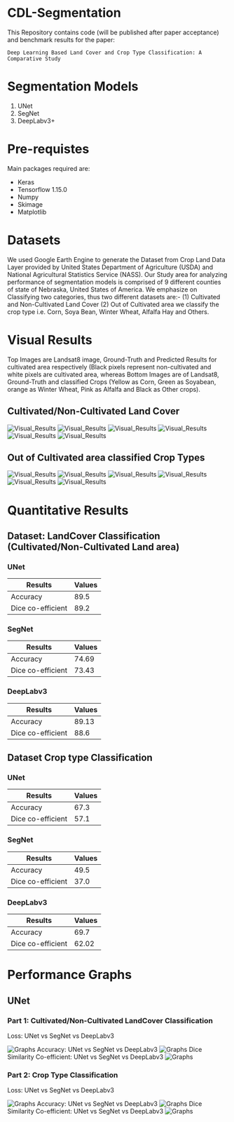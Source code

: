# CDL-Segmentation
This Repository contains code (will be published after paper acceptance) and benchmark results for the paper:
```
Deep Learning Based Land Cover and Crop Type Classification: A Comparative Study
```

# Segmentation Models
1. UNet
2. SegNet
3. DeepLabv3+

# Pre-requistes
Main packages required are:
 - Keras
 - Tensorflow 1.15.0
 - Numpy
 - Skimage
 - Matplotlib

# Datasets
We used Google Earth Engine to generate the Dataset from Crop Land Data Layer provided by United States Department of Agriculture (USDA)
 and National Agricultural Statistics Service (NASS). Our Study area for analyzing performance of segmentation models is comprised of 9 different 
 counties of state of Nebraska, United States of America. We emphasize on Classifying two categories, thus two different datasets are:-
 (1) Cultivated and Non-Cultivated Land Cover 
 (2) Out of Cultivated area we classify the crop type i.e. Corn, Soya Bean, Winter Wheat, Alfalfa Hay and Others.

# Visual Results
Top Images are Landsat8 image, Ground-Truth and Predicted Results for cultivated area respectively (Black pixels represent non-cultivated and white pixels are cultivated area,
 whereas Bottom Images are of Landsat8, Ground-Truth and classified Crops (Yellow as Corn, Green as Soyabean, orange as Winter Wheat, Pink as Alfalfa and Black as Other crops).
 
## Cultivated/Non-Cultivated Land Cover
![Visual_Results](Images/landcover_1.png)
![Visual_Results](Images/landcover_2.png)
![Visual_Results](Images/landcover_3.png)
![Visual_Results](Images/landcover_4.png)
![Visual_Results](Images/landcover_5.png)
![Visual_Results](Images/landcover_6.png)

## Out of Cultivated area classified Crop Types
![Visual_Results](Images/crop_1.png)
![Visual_Results](Images/crop_2.png)
![Visual_Results](Images/crop_3.png)
![Visual_Results](Images/crop_4.png)
![Visual_Results](Images/crop_5.png)
![Visual_Results](Images/crop_6.png)

# Quantitative Results

## Dataset: LandCover Classification (Cultivated/Non-Cultivated Land area)
### UNet
Results | Values
------------ | -------------
Accuracy | 89.5
Dice co-efficient |89.2


### SegNet
Results | Values
------------ | -------------
Accuracy| 74.69
Dice co-efficient | 73.43

### DeepLabv3
Results | Values
------------ | -------------
Accuracy | 89.13
Dice co-efficient | 88.6

## Dataset Crop type Classification
### UNet
Results | Values
------------ | -------------
Accuracy | 67.3
Dice co-efficient |57.1


### SegNet
Results | Values
------------ | -------------
Accuracy| 49.5
Dice co-efficient | 37.0

### DeepLabv3
Results | Values
------------ | -------------
Accuracy | 69.7
Dice co-efficient | 62.02


# Performance Graphs

## UNet

### Part 1: Cultivated/Non-Cultivated LandCover Classification
Loss: UNet vs SegNet vs DeepLabv3

![Graphs](Graphs/Cultivated_loss.png)
Accuracy: UNet vs SegNet vs DeepLabv3
![Graphs](Graphs/Cultivated_accuracy.png)
Dice Similarity Co-efficient: UNet vs SegNet vs DeepLabv3
![Graphs](Graphs/Cultivated_dice.png)

### Part 2: Crop Type Classification
Loss: UNet vs SegNet vs DeepLabv3

![Graphs](Graphs/Crops_loss.png)
Accuracy: UNet vs SegNet vs DeepLabv3
![Graphs](Graphs/Crops_accuracy.png)
Dice Similarity Co-efficient: UNet vs SegNet vs DeepLabv3
![Graphs](Graphs/Crops_dice.png)


